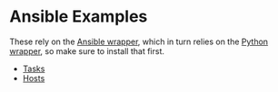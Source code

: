 Ansible Examples
================

These rely on the [Ansible wrapper](../../wrappers/ansible/), which in turn relies on the
[Python wrapper](../../wrappers/python/), so make sure to install that first.

* [Tasks](tasks/)
* [Hosts](hosts/)
